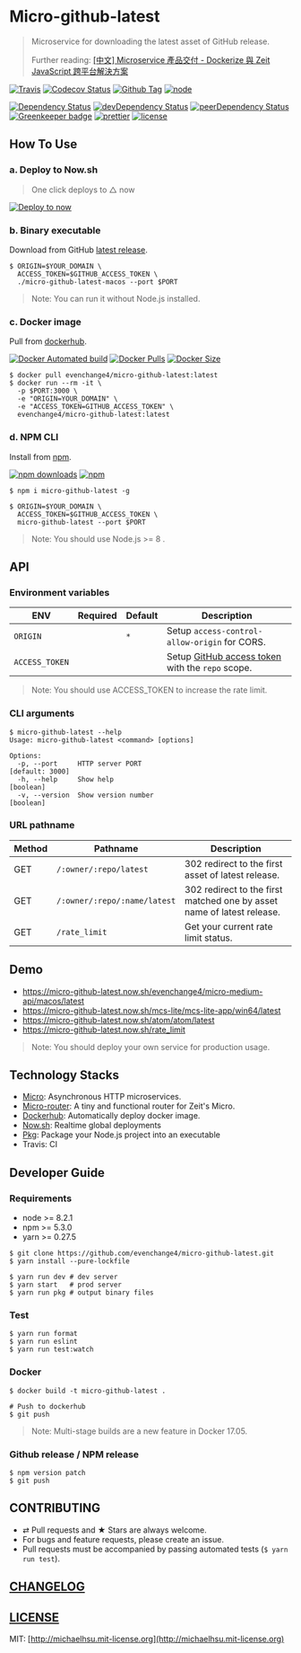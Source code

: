 # Micro-github-latest
> Microservice for downloading the latest asset of GitHub release.
>
> Further reading: [\[中文\] Microservice 產品交付 - Dockerize 與 Zeit JavaScript 跨平台解決方案](https://medium.com/@evenchange4/microservice-%E7%94%A2%E5%93%81%E4%BA%A4%E4%BB%98-9f2954c7167d)

[![Travis][travis-badge]][travis]
[![Codecov Status][codecov-badge]][codecov]
[![Github Tag][githubTag-badge]][githubTag]
[![node][node]]()

[![Dependency Status][dependency-badge]][dependency]
[![devDependency Status][devDependency-badge]][devDependency]
[![peerDependency Status][peerDependency-badge]][peerDependency]
[![Greenkeeper badge][greenkeeper-badge]][greenkeeper]
[![prettier][prettier-badge]][prettier]
[![license][license-badge]][license]

## How To Use

### a. Deploy to Now.sh

> One click deploys to △ now

[![Deploy to now](https://deploy.now.sh/static/button.svg)](https://deploy.now.sh/?repo=https://github.com/evenchange4/micro-github-latest&env=ORIGIN&env=ACCESS_TOKEN)

### b. Binary executable

Download from GitHub [latest release](https://github.com/evenchange4/micro-github-latest/releases/latest).

```
$ ORIGIN=$YOUR_DOMAIN \
  ACCESS_TOKEN=$GITHUB_ACCESS_TOKEN \
  ./micro-github-latest-macos --port $PORT
```

> Note: You can run it without Node.js installed.

### c. Docker image

Pull from [dockerhub][dockerhub].

[![Docker Automated build][dockerhub-auto-badge]][dockerhub]
[![Docker Pulls][dockerPulls-badge]][dockerhub]
[![Docker Size][dockerSize-badge]][dockerSize]

```
$ docker pull evenchange4/micro-github-latest:latest
$ docker run --rm -it \
  -p $PORT:3000 \
  -e "ORIGIN=YOUR_DOMAIN" \
  -e "ACCESS_TOKEN=GITHUB_ACCESS_TOKEN" \
  evenchange4/micro-github-latest:latest
```

### d. NPM CLI

Install from [npm][npm].

[![npm downloads][npm-downloads]][npm]
[![npm][npm-badge]][npm]

```
$ npm i micro-github-latest -g

$ ORIGIN=$YOUR_DOMAIN \
  ACCESS_TOKEN=$GITHUB_ACCESS_TOKEN \
  micro-github-latest --port $PORT
```

> Note: You should use Node.js >= 8 .

## API

### Environment variables

| **ENV**   | **Required**  | **Default**  | **Description** |
| --------- | --------- | --------- | --------- |
| `ORIGIN`  |  | `*` | Setup `access-control-allow-origin` for CORS. |
| `ACCESS_TOKEN`  |  |  | Setup [GitHub access token](https://github.com/settings/tokens/new) with the `repo` scope. |

> Note: You should use ACCESS_TOKEN to increase the rate limit.

### CLI arguments

```
$ micro-github-latest --help
Usage: micro-github-latest <command> [options]

Options:
  -p, --port     HTTP server PORT                                [default: 3000]
  -h, --help     Show help                                             [boolean]
  -v, --version  Show version number                                   [boolean]
```

### URL pathname

| **Method** | **Pathname** | **Description** |
| --------- | --------- | --------- |
| GET | `/:owner/:repo/latest`       | 302 redirect to the first asset of latest release. |
| GET | `/:owner/:repo/:name/latest` | 302 redirect to the first matched one by asset name of latest release. |
| GET | `/rate_limit` | Get your current rate limit status. |

## Demo

- https://micro-github-latest.now.sh/evenchange4/micro-medium-api/macos/latest
- https://micro-github-latest.now.sh/mcs-lite/mcs-lite-app/win64/latest
- https://micro-github-latest.now.sh/atom/atom/latest
- https://micro-github-latest.now.sh/rate_limit

> Note: You should deploy your own service for production usage.

## Technology Stacks

- [Micro](https://github.com/zeit/micro): Asynchronous HTTP microservices.
- [Micro-router](https://github.com/pedronauck/micro-router): A tiny and functional router for Zeit's Micro.
- [Dockerhub][dockerhub]: Automatically deploy docker image.
- [Now.sh](https://zeit.co/now): Realtime global deployments
- [Pkg](https://github.com/zeit/pkg): Package your Node.js project into an executable
- Travis: CI

## Developer Guide

### Requirements

-   node >= 8.2.1
-   npm >= 5.3.0
-   yarn >= 0.27.5

```
$ git clone https://github.com/evenchange4/micro-github-latest.git
$ yarn install --pure-lockfile

$ yarn run dev # dev server
$ yarn start   # prod server
$ yarn run pkg # output binary files
```

### Test

```
$ yarn run format
$ yarn run eslint
$ yarn run test:watch
```

### Docker

```
$ docker build -t micro-github-latest .

# Push to dockerhub
$ git push
```

> Note: Multi-stage builds are a new feature in Docker 17.05.

### Github release / NPM release

```
$ npm version patch
$ git push
```

## CONTRIBUTING

*   ⇄ Pull requests and ★ Stars are always welcome.
*   For bugs and feature requests, please create an issue.
*   Pull requests must be accompanied by passing automated tests (`$ yarn run test`).

## [CHANGELOG](CHANGELOG.md)

## [LICENSE](LICENSE)

MIT: [http://michaelhsu.mit-license.org](http://michaelhsu.mit-license.org)

[travis-badge]: https://img.shields.io/travis/evenchange4/micro-github-latest/master.svg?style=flat-square
[travis]: https://travis-ci.org/evenchange4/micro-github-latest
[codecov-badge]: https://img.shields.io/codecov/c/github/evenchange4/micro-github-latest.svg?style=flat-square
[codecov]: https://codecov.io/github/evenchange4/micro-github-latest?branch=master
[node]: https://img.shields.io/node/v/micro-github-latest.svg?style=flat-square
[npm-badge]: https://img.shields.io/npm/v/micro-github-latest.svg?style=flat-square
[npm]: https://www.npmjs.com/package/micro-github-latest
[npm-downloads]: https://img.shields.io/npm/dt/micro-github-latest.svg?style=flat-square
[dependency-badge]: https://david-dm.org/evenchange4/micro-github-latest.svg?style=flat-square
[dependency]: https://david-dm.org/evenchange4/micro-github-latest
[devDependency-badge]: https://david-dm.org/evenchange4/micro-github-latest/dev-status.svg?style=flat-square
[devDependency]: https://david-dm.org/evenchange4/micro-github-latest#info=devDependencies
[peerDependency-badge]: https://david-dm.org/evenchange4/micro-github-latest/peer-status.svg?style=flat-square
[peerDependency]: https://david-dm.org/evenchange4/micro-github-latest#info=peerDependencies
[githubTag-badge]: https://img.shields.io/github/tag/evenchange4/micro-github-latest.svg?style=flat-square
[githubTag]: ./CHANGELOG.md
[license-badge]: https://img.shields.io/github/license/evenchange4/micro-github-latest.svg?style=flat-square
[license]: http://michaelhsu.mit-license.org/
[greenkeeper-badge]: https://badges.greenkeeper.io/evenchange4/micro-github-latest.svg
[greenkeeper]: https://greenkeeper.io/
[dockerhub-auto-badge]: https://img.shields.io/docker/automated/evenchange4/micro-github-latest.svg?style=flat-square
[dockerhub]: https://hub.docker.com/r/evenchange4/micro-github-latest/
[dockerPulls-badge]: https://img.shields.io/docker/pulls/evenchange4/micro-github-latest.svg?style=flat-square
[dockerSize]: https://microbadger.com/images/evenchange4/micro-github-latest
[dockerSize-badge]: https://images.microbadger.com/badges/image/evenchange4/micro-github-latest.svg
[prettier-badge]: https://img.shields.io/badge/styled_with-prettier-ff69b4.svg?style=flat-square
[prettier]: https://github.com/prettier/prettier
